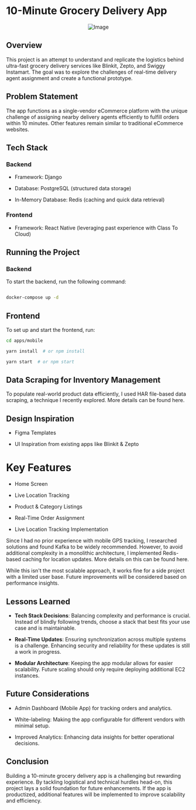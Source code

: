 # 10-Minute Grocery Delivery App

<p align="center">
  <img src="https://github.com/user-attachments/assets/f02b1435-0576-43d4-9ff0-29c6aa2f97c4" alt="Image">
</p>

## Overview

This project is an attempt to understand and replicate the logistics behind ultra-fast grocery delivery services like Blinkit, Zepto, and Swiggy Instamart. The goal was to explore the challenges of real-time delivery agent assignment and create a functional prototype.

## Problem Statement

The app functions as a single-vendor eCommerce platform with the unique challenge of assigning nearby delivery agents efficiently to fulfill orders within 10 minutes. Other features remain similar to traditional eCommerce websites.

## Tech Stack

### Backend

- Framework: Django

- Database: PostgreSQL (structured data storage)

- In-Memory Database: Redis (caching and quick data retrieval)

### Frontend

- Framework: React Native (leveraging past experience with Class To Cloud)

## Running the Project

### Backend

To start the backend, run the following command:
```bash

docker-compose up -d
```

## Frontend

To set up and start the frontend, run:
```bash
cd apps/mobile

yarn install  # or npm install

yarn start  # or npm start
```

## Data Scraping for Inventory Management

To populate real-world product data efficiently, I used HAR file-based data scraping, a technique I recently explored. More details can be found here.

## Design Inspiration

- Figma Templates

- UI Inspiration from existing apps like Blinkit & Zepto

# Key Features

- Home Screen

- Live Location Tracking

- Product & Category Listings

- Real-Time Order Assignment

- Live Location Tracking Implementation

Since I had no prior experience with mobile GPS tracking, I researched solutions and found Kafka to be widely recommended. However, to avoid additional complexity in a monolithic architecture, I implemented Redis-based caching for location updates. More details on this can be found here.

While this isn't the most scalable approach, it works fine for a side project with a limited user base. Future improvements will be considered based on performance insights.

## Lessons Learned

- **Tech Stack Decisions**: Balancing complexity and performance is crucial. Instead of blindly following trends, choose a stack that best fits your use case and is maintainable.

- **Real-Time Updates**: Ensuring synchronization across multiple systems is a challenge. Enhancing security and reliability for these updates is still a work in progress.

- **Modular Architecture**: Keeping the app modular allows for easier scalability. Future scaling should only require deploying additional EC2 instances.

## Future Considerations

- Admin Dashboard (Mobile App) for tracking orders and analytics.

- White-labeling: Making the app configurable for different vendors with minimal setup.

- Improved Analytics: Enhancing data insights for better operational decisions.

## Conclusion

Building a 10-minute grocery delivery app is a challenging but rewarding experience. By tackling logistical and technical hurdles head-on, this project lays a solid foundation for future enhancements. If the app is productized, additional features will be implemented to improve scalability and efficiency.
